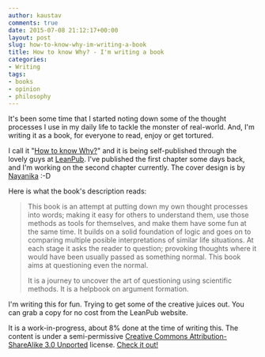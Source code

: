 ```yaml
---
author: kaustav
comments: true
date: 2015-07-08 21:12:17+00:00
layout: post
slug: how-to-know-why-im-writing-a-book
title: How to know Why? - I'm writing a book
categories:
- Writing
tags:
- books
- opinion
- philosophy
---
```


It's been some time that I started noting down some of the thought processes I use in my daily life to tackle the monster of real-world. And, I'm writing it as a book, for everyone to read, enjoy or get tortured.

I call it "[How to know Why?](https://leanpub.com/how-to-know-why)" and it is being self-published through the lovely guys at [LeanPub](https://leanpub.com/). I've published the first chapter some days back, and I'm working on the second chapter currently. The cover design is by [Nayanika](https://twitter.com/pawzoned) :-D <!-- more -->

Here is what the book's description reads:



<blockquote>
  This book is an attempt at putting down my own thought processes into words; making it easy for others to understand them, use those methods as tools for themselves, and make them have some fun at the same time. It builds on a solid foundation of logic and goes on to comparing multiple posible interpretations of similar life situations. At each stage it asks the reader to question; provoking thoughts where it would have been usually passed as something normal. This book aims at questioning even the normal.
  
  It is a journey to uncover the art of questioning using scientific methods. It is a helpbook on argument formation.
</blockquote>



I'm writing this for fun. Trying to get some of the creative juices out. You can grab a copy for no cost from the LeanPub website.

It is a work-in-progress, about 8% done at the time of writing this. The content is under  a semi-permissive [Creative Commons Attribution-ShareAlike 3.0 Unported](http://creativecommons.org/licenses/by-sa/3.0/deed.en_US) license. [Check it out!](https://leanpub.com/how-to-know-why)

